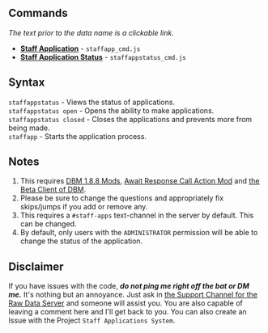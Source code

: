 ## **Commands**    
_The text prior to the data name is a clickable link._

- **[Staff Application](https://github.com/zachdoug24/dbm-projects/blob/staff_app_sys/staffapp_cmd.js)** - `staffapp_cmd.js`
- **[Staff Application Status](https://github.com/zachdoug24/dbm-projects/blob/staff_app_sys/staffappstatus_cmd.js)** - `staffappstatus_cmd.js`    
    
## **Syntax**
`staffappstatus` - Views the status of applications.    
`staffappstatus open` - Opens the ability to make applications.    
`staffappstatus closed` - Closes the applications and prevents more from being made.    
`staffapp` - Starts the application process.


## **Notes**    

1. This requires [DBM 1.8.8 Mods](https://github.com/Discord-Bot-Maker-Mods/DBM-Mods/tree/master), [Await Response Call Action Mod](https://discordapp.com/channels/374961173524643843/382056590892728331/454449492972929024) and [the Beta Client of DBM](https://discordapp.com/channels/374961173524643843/375701228111527937/461267260234006531).
2. Please be sure to change the questions and appropriately fix skips/jumps if you add or remove any.
3. This requires a `#staff-apps` text-channel in the server by default. This can be changed.
4. By default, only users with the `ADMINISTRATOR` permission will be able to change the status of the application.


## **Disclaimer** 
If you have issues with the code, **_do not ping me right off the bat or DM me._** It's nothing but an annoyance. Just ask in [the Support Channel for the Raw Data Server](https://discordapp.com/channels/379372685182107669/388055603320324116/) and someone will assist you. You are also capable of leaving a comment here and I'll get back to you. You can also create an Issue with the Project `Staff Applications System`.
